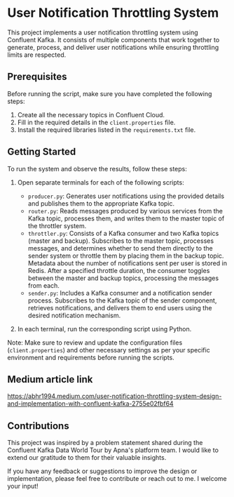# User Notification Throttling System

This project implements a user notification throttling system using Confluent Kafka. It consists of multiple components that work together to generate, process, and deliver user notifications while ensuring throttling limits are respected.

## Prerequisites

Before running the script, make sure you have completed the following steps:

1. Create all the necessary topics in Confluent Cloud.
2. Fill in the required details in the `client.properties` file.
3. Install the required libraries listed in the `requirements.txt` file.

## Getting Started

To run the system and observe the results, follow these steps:

1. Open separate terminals for each of the following scripts:
   - `producer.py`: Generates user notifications using the provided details and publishes them to the appropriate Kafka topic.
   - `router.py`: Reads messages produced by various services from the Kafka topic, processes them, and writes them to the master topic of the throttler system.
   - `throttler.py`: Consists of a Kafka consumer and two Kafka topics (master and backup). Subscribes to the master topic, processes messages, and determines whether to send them directly to the sender system or throttle them by placing them in the backup topic. Metadata about the number of notifications sent per user is stored in Redis. After a specified throttle duration, the consumer toggles between the master and backup topics, processing the messages from each.
   - `sender.py`: Includes a Kafka consumer and a notification sender process. Subscribes to the Kafka topic of the sender component, retrieves notifications, and delivers them to end users using the desired notification mechanism.

2. In each terminal, run the corresponding script using Python.

Note: Make sure to review and update the configuration files (`client.properties`) and other necessary settings as per your specific environment and requirements before running the scripts.

## Medium article link
https://abhr1994.medium.com/user-notification-throttling-system-design-and-implementation-with-confluent-kafka-2755e02fbf64

## Contributions

This project was inspired by a problem statement shared during the Confluent Kafka Data World Tour by Apna's platform team. I would like to extend our gratitude to them for their valuable insights.

If you have any feedback or suggestions to improve the design or implementation, please feel free to contribute or reach out to me. I welcome your input!

